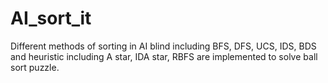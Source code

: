 # AI_sort_it
Different methods of sorting in AI blind including BFS, DFS, UCS, IDS, BDS and heuristic including A star, IDA star, RBFS are implemented to solve ball sort puzzle.

